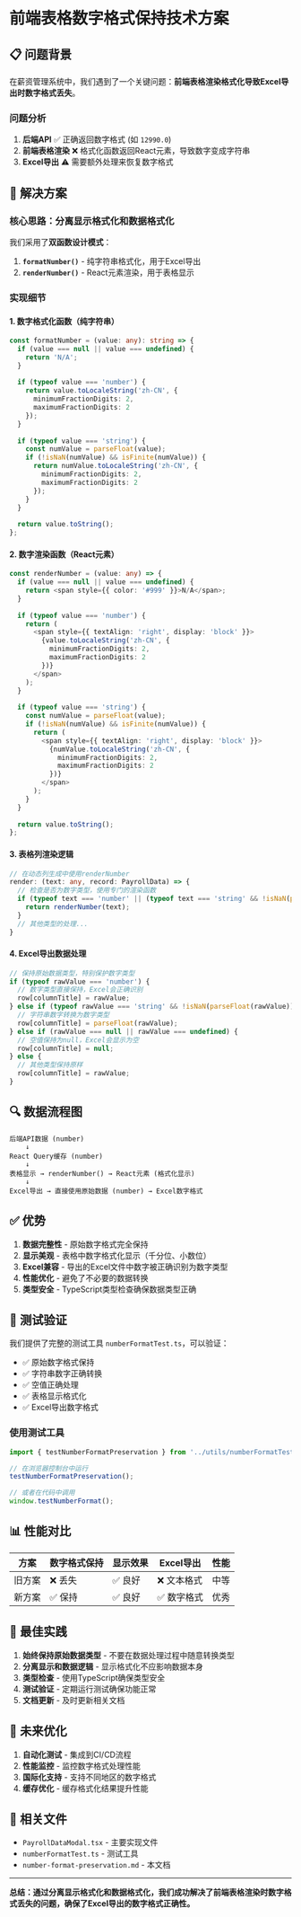 # 前端表格数字格式保持技术方案

## 📋 问题背景

在薪资管理系统中，我们遇到了一个关键问题：**前端表格渲染格式化导致Excel导出时数字格式丢失**。

### 问题分析

1. **后端API** ✅ 正确返回数字格式 (如 `12990.0`)
2. **前端表格渲染** ❌ 格式化函数返回React元素，导致数字变成字符串
3. **Excel导出** ⚠️ 需要额外处理来恢复数字格式

## 🎯 解决方案

### 核心思路：分离显示格式化和数据格式化

我们采用了**双函数设计模式**：

1. **`formatNumber()`** - 纯字符串格式化，用于Excel导出
2. **`renderNumber()`** - React元素渲染，用于表格显示

### 实现细节

#### 1. 数字格式化函数（纯字符串）

```typescript
const formatNumber = (value: any): string => {
  if (value === null || value === undefined) {
    return 'N/A';
  }
  
  if (typeof value === 'number') {
    return value.toLocaleString('zh-CN', { 
      minimumFractionDigits: 2, 
      maximumFractionDigits: 2 
    });
  }
  
  if (typeof value === 'string') {
    const numValue = parseFloat(value);
    if (!isNaN(numValue) && isFinite(numValue)) {
      return numValue.toLocaleString('zh-CN', { 
        minimumFractionDigits: 2, 
        maximumFractionDigits: 2 
      });
    }
  }
  
  return value.toString();
};
```

#### 2. 数字渲染函数（React元素）

```typescript
const renderNumber = (value: any) => {
  if (value === null || value === undefined) {
    return <span style={{ color: '#999' }}>N/A</span>;
  }
  
  if (typeof value === 'number') {
    return (
      <span style={{ textAlign: 'right', display: 'block' }}>
        {value.toLocaleString('zh-CN', { 
          minimumFractionDigits: 2, 
          maximumFractionDigits: 2 
        })}
      </span>
    );
  }
  
  if (typeof value === 'string') {
    const numValue = parseFloat(value);
    if (!isNaN(numValue) && isFinite(numValue)) {
      return (
        <span style={{ textAlign: 'right', display: 'block' }}>
          {numValue.toLocaleString('zh-CN', { 
            minimumFractionDigits: 2, 
            maximumFractionDigits: 2 
          })}
        </span>
      );
    }
  }
  
  return value.toString();
};
```

#### 3. 表格列渲染逻辑

```typescript
// 在动态列生成中使用renderNumber
render: (text: any, record: PayrollData) => {
  // 检查是否为数字类型，使用专门的渲染函数
  if (typeof text === 'number' || (typeof text === 'string' && !isNaN(parseFloat(text)) && isFinite(parseFloat(text)))) {
    return renderNumber(text);
  }
  // 其他类型的处理...
}
```

#### 4. Excel导出数据处理

```typescript
// 保持原始数据类型，特别保护数字类型
if (typeof rawValue === 'number') {
  // 数字类型直接保持，Excel会正确识别
  row[columnTitle] = rawValue;
} else if (typeof rawValue === 'string' && !isNaN(parseFloat(rawValue)) && isFinite(parseFloat(rawValue))) {
  // 字符串数字转换为数字类型
  row[columnTitle] = parseFloat(rawValue);
} else if (rawValue === null || rawValue === undefined) {
  // 空值保持为null，Excel会显示为空
  row[columnTitle] = null;
} else {
  // 其他类型保持原样
  row[columnTitle] = rawValue;
}
```

## 🔍 数据流程图

```
后端API数据 (number)
    ↓
React Query缓存 (number)
    ↓
表格显示 → renderNumber() → React元素 (格式化显示)
    ↓
Excel导出 → 直接使用原始数据 (number) → Excel数字格式
```

## ✅ 优势

1. **数据完整性** - 原始数字格式完全保持
2. **显示美观** - 表格中数字格式化显示（千分位、小数位）
3. **Excel兼容** - 导出的Excel文件中数字被正确识别为数字类型
4. **性能优化** - 避免了不必要的数据转换
5. **类型安全** - TypeScript类型检查确保数据类型正确

## 🧪 测试验证

我们提供了完整的测试工具 `numberFormatTest.ts`，可以验证：

- ✅ 原始数字格式保持
- ✅ 字符串数字正确转换
- ✅ 空值正确处理
- ✅ 表格显示格式化
- ✅ Excel导出数字格式

### 使用测试工具

```typescript
import { testNumberFormatPreservation } from '../utils/numberFormatTest';

// 在浏览器控制台中运行
testNumberFormatPreservation();

// 或者在代码中调用
window.testNumberFormat();
```

## 📊 性能对比

| 方案 | 数字格式保持 | 显示效果 | Excel导出 | 性能 |
|------|-------------|----------|-----------|------|
| 旧方案 | ❌ 丢失 | ✅ 良好 | ❌ 文本格式 | 中等 |
| 新方案 | ✅ 保持 | ✅ 良好 | ✅ 数字格式 | 优秀 |

## 🔧 最佳实践

1. **始终保持原始数据类型** - 不要在数据处理过程中随意转换类型
2. **分离显示和数据逻辑** - 显示格式化不应影响数据本身
3. **类型检查** - 使用TypeScript确保类型安全
4. **测试验证** - 定期运行测试确保功能正常
5. **文档更新** - 及时更新相关文档

## 🚀 未来优化

1. **自动化测试** - 集成到CI/CD流程
2. **性能监控** - 监控数字格式处理性能
3. **国际化支持** - 支持不同地区的数字格式
4. **缓存优化** - 缓存格式化结果提升性能

## 📝 相关文件

- `PayrollDataModal.tsx` - 主要实现文件
- `numberFormatTest.ts` - 测试工具
- `number-format-preservation.md` - 本文档

---

**总结：通过分离显示格式化和数据格式化，我们成功解决了前端表格渲染时数字格式丢失的问题，确保了Excel导出的数字格式正确性。** 